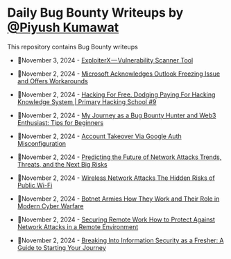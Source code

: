 # Daily Bug Bounty Writeups by [@Piyush Kumawat](https://twitter.com/piyush_supiy) 
This repository contains Bug Bounty writeups

<!-- BLOG-POST-LIST:START -->
 - 💯November 3, 2024 - [ExploiterX — Vulnerability Scanner Tool](https://anishalx.medium.com/exploiterx-vulnerability-scanner-tool-bc1796e278a1?source=rss------bug_bounty-5) 

 - 💯November 2, 2024 - [Microsoft Acknowledges Outlook Freezing Issue and Offers Workarounds](https://medium.com/@wiretor/microsoft-acknowledges-outlook-freezing-issue-and-offers-workarounds-52fa28e41f13?source=rss------bug_bounty-5) 

 - 💯November 2, 2024 - [Hacking For Free. Dodging Paying For Hacking Knowledge System | Primary Hacking School #9](https://medium.com/@nnface/hacking-for-free-dodging-paying-for-hacking-knowledge-system-primary-hacking-school-9-c86f6dd3752c?source=rss------bug_bounty-5) 

 - 💯November 2, 2024 - [My Journey as a Bug Bounty Hunter and Web3 Enthusiast: Tips for Beginners](https://medium.com/@veerendravamshi/my-journey-as-a-bug-bounty-hunter-and-web3-enthusiast-tips-for-beginners-50aa0bfbfc78?source=rss------bug_bounty-5) 

 - 💯November 2, 2024 - [Account Takeover Via Google Auth Misconfiguration](https://medium.com/@abdulparkar/account-takeover-via-google-auth-misconfiguration-af4a59dd82e7?source=rss------bug_bounty-5) 

 - 💯November 2, 2024 - [Predicting the Future of Network Attacks Trends, Threats, and the Next Big Risks](https://medium.com/@Land2Cyber/predicting-the-future-of-network-attacks-trends-threats-and-the-next-big-risks-a394e5747208?source=rss------bug_bounty-5) 

 - 💯November 2, 2024 - [Wireless Network Attacks The Hidden Risks of Public Wi-Fi](https://medium.com/@Land2Cyber/wireless-network-attacks-the-hidden-risks-of-public-wi-fi-2f803f107a34?source=rss------bug_bounty-5) 

 - 💯November 2, 2024 - [Botnet Armies How They Work and Their Role in Modern Cyber Warfare](https://medium.com/@Land2Cyber/botnet-armies-how-they-work-and-their-role-in-modern-cyber-warfare-d9624d823b0a?source=rss------bug_bounty-5) 

 - 💯November 2, 2024 - [Securing Remote Work How to Protect Against Network Attacks in a Remote Environment](https://medium.com/@Land2Cyber/securing-remote-work-how-to-protect-against-network-attacks-in-a-remote-environment-f090b1022d10?source=rss------bug_bounty-5) 

 - 💯November 2, 2024 - [Breaking Into Information Security as a Fresher: A Guide to Starting Your Journey](https://medium.com/@nitinbasera11/breaking-into-information-security-as-a-fresher-a-guide-to-starting-your-journey-caa253c0f5ae?source=rss------bug_bounty-5) 
<!-- BLOG-POST-LIST:END -->
